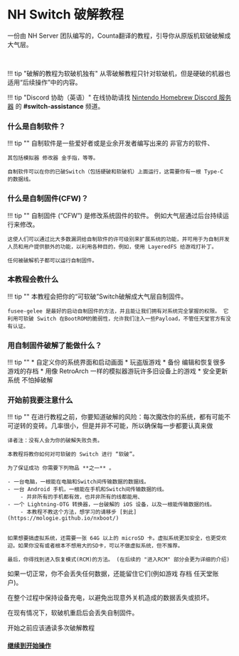 
# NH Switch 破解教程

一份由 NH Server 团队编写的，Counta翻译的教程，引导你从原版机软破破解成大气层。

&nbsp;

!!! tip "破解的教程为软破机独有"
    从零破解教程只针对软破机，但是硬破的机器也适用“后续操作”中的内容。

!!! tip "Discord 协助（英语）"
    在线协助请找 [Nintendo Homebrew Discord 服务器](https://discord.gg/C29hYvh) 的 **#switch-assistance** 频道。

### 什么是自制软件？

!!! tip ""
    自制软件是一些爱好者或是业余开发者编写出来的 非官方的软件、

    其包括模拟器 修改器 金手指，等等。

    自制软件可以在你的已破Switch（包括硬破和软破机）上面运行，这需要你有一根 Type-C 的数据线。

### 什么是自制固件(CFW)？

!!! tip ""
    自制固件 (“CFW”) 是修改系统固件的软件。
    例如大气层通过后台持续运行来修改。

    这使人们可以通过比大多数漏洞给自制软件的许可级别来扩展系统的功能，并可用于为自制开发人员和用户提供额外的功能，以利用各种目的，例如，使用 LayeredFS 给游戏打补丁。

    任何被破解机子都可以运行自制固件。

### 本教程会教什么

!!! tip ""
    本教程会把你的“可软破”Switch破解成大气层自制固件。

    fusee-gelee 是最好的启动自制固件的方法，并且能让我们拥有对系统完全掌握的权限。 它利用可软破 Switch 在BootROM的脆弱性，允许我们注入一些Payload，不管任天堂官方有没有认证。

### 用自制固件破解了能做什么？

!!! tip ""
    * 自定义你的系统界面和启动画面
    * 玩盗版游戏
    * 备份 编辑和恢复很多游戏的存档
    * 用像 RetroArch 一样的模拟器游玩许多旧设备上的游戏
    * 安全更新系统 不怕掉破解

### 开始前我要注意什么

!!! tip ""
    在进行教程之前，你要知道破解的风险：每次魔改你的系统，都有可能不可逆转的变砖。几率很小，但是并非不可能，所以确保每一步都要认真来做

    译者注：没有人会为你的破解失败负责。

    本教程将教你如何对可软破的 Switch 进行 “软破”。 

    为了保证成功 你需要下列物品 **之一** 。

    - 一台电脑，一根能在电脑和Switch间传输数据的数据线。
    - 一台 Android 手机，一根能在手机和Switch间传输数据的线。
		- 并非所有的手机都有效，也并非所有的线都能用、
    - 一个 Lightning-OTG 转换器，一台破解的 iOS 设备，以及一根能传输数据的线。
        - 本教程不教这个方法，想学习的请移步 [到此](https://mologie.github.io/nxboot/)


    如果想要搞虚拟系统，还需要一张 64G 以上的 microSD 卡。虚拟系统更加安全，也更受欢迎。如果你没有或者根本不想用大的SD卡，可以不做虚拟系统，但不推荐。

    最后，你得找到进入恢复模式(RCM)的方法。 (在后续的 "进入RCM" 部分会更为详细的介绍)

如果一切正常，你不会丢失任何数据，还能留住它们(例如游戏 存档 任天堂账户)。

在整个过程中保持设备充电，以避免出现意外关机造成的数据丢失或损坏。

在现有情况下，软破机重启后会丢失自制固件。

开始之前应该通读多次破解教程
&nbsp;

#### [继续到开始操作 <i class="fa fa-arrow-circle-right fa-lg"></i>](user_guide/getting_started.md) 
